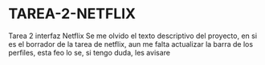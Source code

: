 # TAREA-2-NETFLIX
Tarea 2 interfaz Netflix
Se me olvido el texto descriptivo del proyecto, en si es el borrador de la tarea de netflix, aun me falta actualizar la barra de los perfiles, esta feo lo se, si tengo duda, les avisare
